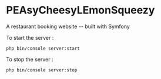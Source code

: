 # PEAsyCheesyLEmonSqueezy

A restaurant booking website -- built with Symfony

To start the server :
```shell
php bin/console server:start
```
To stop the server :
```shell
php bin/console server:stop
```
